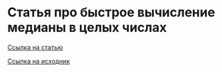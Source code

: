 Статья про быстрое вычисление медианы в целых числах
====================================================

[Ссылка на статью](fast-median-article.md)

[Ссылка на исходник](fast-median-article.org)
